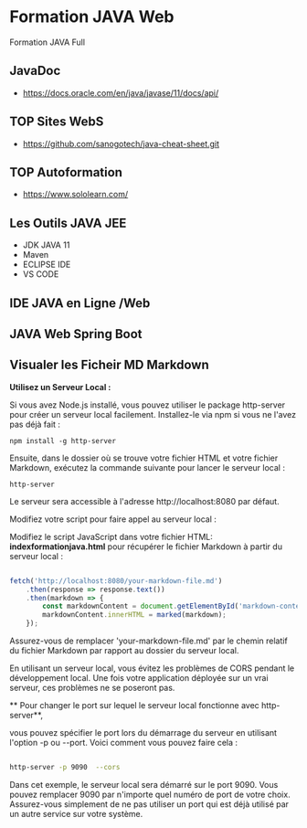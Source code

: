 # Formation JAVA Web

Formation  JAVA  Full

## JavaDoc

* https://docs.oracle.com/en/java/javase/11/docs/api/
  
##  TOP  Sites WebS

* https://github.com/sanogotech/java-cheat-sheet.git

## TOP Autoformation

- https://www.sololearn.com/

## Les Outils JAVA JEE

- JDK  JAVA 11
- Maven
- ECLIPSE IDE
- VS CODE


## IDE JAVA en Ligne /Web


## JAVA Web  Spring Boot


## Visualer les Ficheir  MD  Markdown

**Utilisez un Serveur Local :**

Si vous avez Node.js installé, vous pouvez utiliser le package http-server pour créer un serveur local facilement. Installez-le via npm si vous ne l'avez pas déjà fait :

```
npm install -g http-server
```

Ensuite, dans le dossier où se trouve votre fichier HTML et votre fichier Markdown, exécutez la commande suivante pour lancer le serveur local :

```
http-server
```

Le serveur sera accessible à l'adresse http://localhost:8080 par défaut.

Modifiez votre script pour faire appel au serveur local :

Modifiez le script JavaScript dans votre fichier HTML: **indexformationjava.html** pour récupérer le fichier Markdown à partir du serveur local :

```javascript

fetch('http://localhost:8080/your-markdown-file.md')
    .then(response => response.text())
    .then(markdown => {
        const markdownContent = document.getElementById('markdown-content');
        markdownContent.innerHTML = marked(markdown);
    });
```

Assurez-vous de remplacer 'your-markdown-file.md' par le chemin relatif du fichier Markdown par rapport au dossier du serveur local.

En utilisant un serveur local, vous évitez les problèmes de CORS pendant le développement local. Une fois votre application déployée sur un vrai serveur, ces problèmes ne se poseront pas.

 ** Pour changer le port sur lequel le serveur local fonctionne avec http-server**, 
 
 vous pouvez spécifier le port lors du démarrage du serveur en utilisant l'option -p ou --port. Voici comment vous pouvez faire cela :


```bash

http-server -p 9090  --cors
```

Dans cet exemple, le serveur local sera démarré sur le port 9090. Vous pouvez remplacer 9090 par n'importe quel numéro de port de votre choix. Assurez-vous simplement de ne pas utiliser un port qui est déjà utilisé par un autre service sur votre système.

